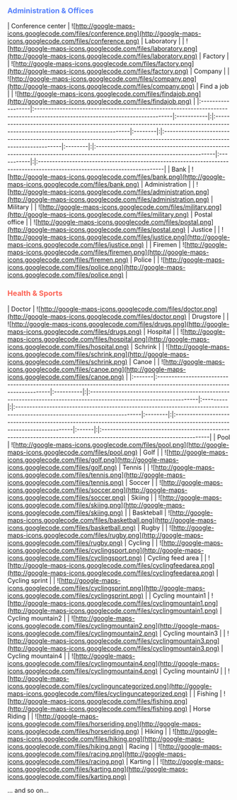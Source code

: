 ### <font color='#5781fc'>Administration & Offices</font> ###
| Conference center | ![http://google-maps-icons.googlecode.com/files/conference.png](http://google-maps-icons.googlecode.com/files/conference.png) | Laboratory | | ![http://google-maps-icons.googlecode.com/files/laboratory.png](http://google-maps-icons.googlecode.com/files/laboratory.png) | Factory | | ![http://google-maps-icons.googlecode.com/files/factory.png](http://google-maps-icons.googlecode.com/files/factory.png) | Company | | ![http://google-maps-icons.googlecode.com/files/company.png](http://google-maps-icons.googlecode.com/files/company.png) | Find a job | | ![http://google-maps-icons.googlecode.com/files/findajob.png](http://google-maps-icons.googlecode.com/files/findajob.png) |
|:------------------|:------------------------------------------------------------------------------------------------------------------------------|:-----------|:|:------------------------------------------------------------------------------------------------------------------------------|:--------|:|:------------------------------------------------------------------------------------------------------------------------|:--------|:|:------------------------------------------------------------------------------------------------------------------------|:-----------|:|:--------------------------------------------------------------------------------------------------------------------------|
| Bank              | ![http://google-maps-icons.googlecode.com/files/bank.png](http://google-maps-icons.googlecode.com/files/bank.png)             | Administration | | ![http://google-maps-icons.googlecode.com/files/administration.png](http://google-maps-icons.googlecode.com/files/administration.png) | Military                                                                                                                      | | ![http://google-maps-icons.googlecode.com/files/military.png](http://google-maps-icons.googlecode.com/files/military.png) | Postal office | | ![http://google-maps-icons.googlecode.com/files/postal.png](http://google-maps-icons.googlecode.com/files/postal.png)   | Justice | | ![http://google-maps-icons.googlecode.com/files/justice.png](http://google-maps-icons.googlecode.com/files/justice.png) |
| Firemen           | ![http://google-maps-icons.googlecode.com/files/firemen.png](http://google-maps-icons.googlecode.com/files/firemen.png)       | Police     | | ![http://google-maps-icons.googlecode.com/files/police.png](http://google-maps-icons.googlecode.com/files/police.png) |





### <font color='#fc6355'>Health & Sports</font> ###
| Doctor | ![http://google-maps-icons.googlecode.com/files/doctor.png](http://google-maps-icons.googlecode.com/files/doctor.png) | Drugstore | | ![http://google-maps-icons.googlecode.com/files/drugs.png](http://google-maps-icons.googlecode.com/files/drugs.png) | Hospital | | ![http://google-maps-icons.googlecode.com/files/hospital.png](http://google-maps-icons.googlecode.com/files/hospital.png) | Schrink | | ![http://google-maps-icons.googlecode.com/files/schrink.png](http://google-maps-icons.googlecode.com/files/schrink.png) | Canoe | | ![http://google-maps-icons.googlecode.com/files/canoe.png](http://google-maps-icons.googlecode.com/files/canoe.png) |
|:-------|:----------------------------------------------------------------------------------------------------------------------|:----------|:|:--------------------------------------------------------------------------------------------------------------------|:---------|:|:--------------------------------------------------------------------------------------------------------------------------|:--------|:|:------------------------------------------------------------------------------------------------------------------------|:------|:|:--------------------------------------------------------------------------------------------------------------------|
| Pool   | ![http://google-maps-icons.googlecode.com/files/pool.png](http://google-maps-icons.googlecode.com/files/pool.png)     | Golf      | | ![http://google-maps-icons.googlecode.com/files/golf.png](http://google-maps-icons.googlecode.com/files/golf.png) | Tennis                                                                                                              | | ![http://google-maps-icons.googlecode.com/files/tennis.png](http://google-maps-icons.googlecode.com/files/tennis.png) | Soccer | | ![http://google-maps-icons.googlecode.com/files/soccer.png](http://google-maps-icons.googlecode.com/files/soccer.png)     | Skiing  | | ![http://google-maps-icons.googlecode.com/files/skiing.png](http://google-maps-icons.googlecode.com/files/skiing.png) |
| Baskteball | ![http://google-maps-icons.googlecode.com/files/basketball.png](http://google-maps-icons.googlecode.com/files/basketball.png) | Rugby     | | ![http://google-maps-icons.googlecode.com/files/rugby.png](http://google-maps-icons.googlecode.com/files/rugby.png) | Cycling                                                                                                             | | ![http://google-maps-icons.googlecode.com/files/cyclingsport.png](http://google-maps-icons.googlecode.com/files/cyclingsport.png) | Cycling feed area | | ![http://google-maps-icons.googlecode.com/files/cyclingfeedarea.png](http://google-maps-icons.googlecode.com/files/cyclingfeedarea.png) | Cycling sprint | | ![http://google-maps-icons.googlecode.com/files/cyclingsprint.png](http://google-maps-icons.googlecode.com/files/cyclingsprint.png) |
| Cycling mountain1 | ![http://google-maps-icons.googlecode.com/files/cyclingmountain1.png](http://google-maps-icons.googlecode.com/files/cyclingmountain1.png) | Cycling mountain2 | | ![http://google-maps-icons.googlecode.com/files/cyclingmountain2.png](http://google-maps-icons.googlecode.com/files/cyclingmountain2.png) | Cycling mountain3                                                                                                   | | ![http://google-maps-icons.googlecode.com/files/cyclingmountain3.png](http://google-maps-icons.googlecode.com/files/cyclingmountain3.png) | Cycling mountain4 | | ![http://google-maps-icons.googlecode.com/files/cyclingmountain4.png](http://google-maps-icons.googlecode.com/files/cyclingmountain4.png) | Cycling mountainU | | ![http://google-maps-icons.googlecode.com/files/cyclinguncategorized.png](http://google-maps-icons.googlecode.com/files/cyclinguncategorized.png) |
| Fishing | ![http://google-maps-icons.googlecode.com/files/fishing.png](http://google-maps-icons.googlecode.com/files/fishing.png) | Horse Riding | | ![http://google-maps-icons.googlecode.com/files/horseriding.png](http://google-maps-icons.googlecode.com/files/horseriding.png) | Hiking                                                                                                              | | ![http://google-maps-icons.googlecode.com/files/hiking.png](http://google-maps-icons.googlecode.com/files/hiking.png) | Racing | | ![http://google-maps-icons.googlecode.com/files/racing.png](http://google-maps-icons.googlecode.com/files/racing.png)     | Karting | | ![http://google-maps-icons.googlecode.com/files/karting.png](http://google-maps-icons.googlecode.com/files/karting.png) |

... and so on...